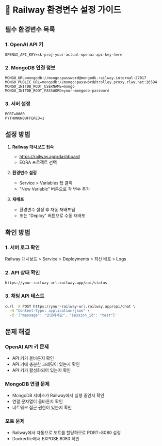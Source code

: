 # 🚂 Railway 환경변수 설정 가이드

## 필수 환경변수 목록

### 1. OpenAI API 키
```
OPENAI_API_KEY=sk-proj-your-actual-openai-api-key-here
```

### 2. MongoDB 연결 정보
```
MONGO_URL=mongodb://mongo:password@mongodb.railway.internal:27017
MONGO_PUBLIC_URL=mongodb://mongo:password@trolley.proxy.rlwy.net:26594
MONGO_INITDB_ROOT_USERNAME=mongo
MONGO_INITDB_ROOT_PASSWORD=your-mongodb-password
```

### 3. 서버 설정
```
PORT=8080
PYTHONUNBUFFERED=1
```

## 설정 방법

1. **Railway 대시보드 접속**
   - https://railway.app/dashboard
   - EORA 프로젝트 선택

2. **환경변수 설정**
   - Service > Variables 탭 클릭
   - "New Variable" 버튼으로 각 변수 추가

3. **재배포**
   - 환경변수 설정 후 자동 재배포됨
   - 또는 "Deploy" 버튼으로 수동 재배포

## 확인 방법

### 1. 서버 로그 확인
Railway 대시보드 > Service > Deployments > 최신 배포 > Logs

### 2. API 상태 확인
```
https://your-railway-url.railway.app/api/status
```

### 3. 채팅 API 테스트
```bash
curl -X POST https://your-railway-url.railway.app/api/chat \
  -H "Content-Type: application/json" \
  -d '{"message": "안녕하세요", "session_id": "test"}'
```

## 문제 해결

### OpenAI API 키 문제
- API 키가 올바른지 확인
- API 키에 충분한 크레딧이 있는지 확인
- API 키가 활성화되어 있는지 확인

### MongoDB 연결 문제
- MongoDB 서비스가 Railway에서 실행 중인지 확인
- 연결 문자열이 올바른지 확인
- 네트워크 접근 권한이 있는지 확인

### 포트 문제
- Railway에서 자동으로 포트를 할당하므로 PORT=8080 설정
- Dockerfile에서 EXPOSE 8080 확인 